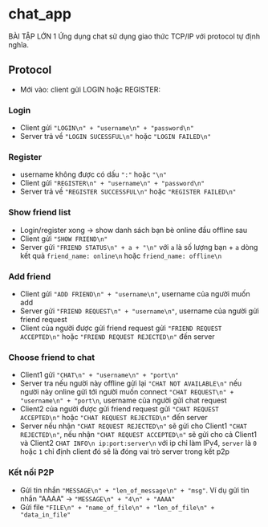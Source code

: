 # chat_app
 BÀI TẬP LỚN 1 Ứng dụng chat sử dụng giao thức TCP/IP với protocol tự định nghĩa. 

## Protocol
- Mới vào: client gửi LOGIN hoặc REGISTER:

### Login
- Client gửi `"LOGIN\n" + "username\n" + "password\n"`
- Server trả về `"LOGIN SUCESSFUL\n"` hoặc `"LOGIN FAILED\n"`  

### Register
- username không được có dấu `":"` hoặc `"\n"`
- Client gửi `"REGISTER\n" + "username\n" + "password\n"`  
- Server trả về `"REGISTER SUCCESSFUL\n"` hoặc `"REGISTER FAILED\n"`  

### Show friend list
- Login/register xong -> show danh sách bạn bè online đầu offline sau  
- Client gửi `"SHOW FRIEND\n"`
- Server gửi `"FRIEND STATUS\n" + a + "\n"` với `a` là số lượng bạn + `a` dòng kết quả `friend_name: online\n` hoặc `friend_name: offline\n`

### Add friend  
- Client gửi `"ADD FRIEND\n" + "username\n"`, username của người muốn add
- Server gửi `"FRIEND REQUEST\n" + "username\n"`, username của người gửi friend request  
- Client của người được gửi friend request gửi `"FRIEND REQUEST ACCEPTED\n"` hoặc `"FRIEND REQUEST REJECTED\n"` đến server

### Choose friend to chat  
- Client1 gửi `"CHAT\n" + "username\n" + "port\n"`
- Server tra nếu người này offline gửi lại `"CHAT NOT AVAILABLE\n"` nếu người này online gửi tới người muốn connect `"CHAT REQUEST\n" + "username\n" + "port\n`, username của người gửi chat request
- Client2 của người được gửi friend request gửi `"CHAT REQUEST ACCEPTED\n"` hoặc `"CHAT REQUEST REJECTED\n"` đến server 
- Server nếu nhận `"CHAT REQUEST REJECTED\n"` sẽ gửi cho Client1 `"CHAT REJECTED\n"`, nếu nhận `"CHAT REQUEST ACCEPTED\n"` sẽ gửi cho cả Client1 và Client2 `CHAT INFO\n ip:port:server\n` với ip chỉ làm IPv4, `server` là `0` hoặc `1` chỉ định client đó sẽ là đóng vai trò server trong kết p2p

### Kết nối P2P
- Gửi tin nhắn `"MESSAGE\n" + "len_of_message\n" + "msg"`. Ví dụ gửi tin nhắn "AAAA" -> `"MESSAGE\n" + "4\n" + "AAAA"`
- Gửi file `"FILE\n" + "name_of_file\n" + "len_of_file\n" + "data_in_file"`

